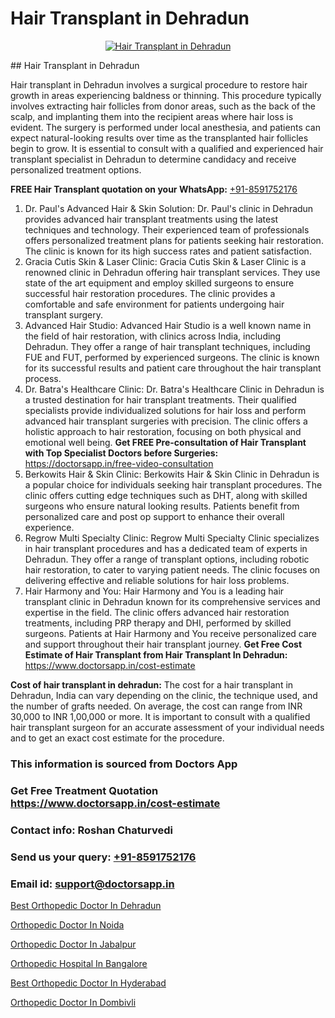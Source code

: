 # Hair Transplant in Dehradun

<p align="center">
  <a href="https://doctorsapp.co.in/treatment/hair-transplant">
    <img src="https://doctorsapp.co.in/uploads/treatment_image/transplant.jpg" alt="Hair Transplant in Dehradun">
  </a>
</p>
## Hair Transplant in Dehradun

Hair transplant in Dehradun involves a surgical procedure to restore hair growth in areas experiencing baldness or thinning. This procedure typically involves extracting hair follicles from donor areas, such as the back of the scalp, and implanting them into the recipient areas where hair loss is evident. The surgery is performed under local anesthesia, and patients can expect natural-looking results over time as the transplanted hair follicles begin to grow. It is essential to consult with a qualified and experienced hair transplant specialist in Dehradun to determine candidacy and receive personalized treatment options.

**FREE Hair Transplant quotation on your WhatsApp:**  [+91-8591752176](https://api.whatsapp.com/send?phone=8591752176)

1) Dr. Paul's Advanced Hair & Skin Solution:
Dr. Paul's clinic in Dehradun provides advanced hair transplant treatments using the latest techniques and technology. Their experienced team of professionals offers personalized treatment plans for patients seeking hair restoration. The clinic is known for its high success rates and patient satisfaction.
2) Gracia Cutis Skin & Laser Clinic:
Gracia Cutis Skin & Laser Clinic is a renowned clinic in Dehradun offering hair transplant services. They use state of the art equipment and employ skilled surgeons to ensure successful hair restoration procedures. The clinic provides a comfortable and safe environment for patients undergoing hair transplant surgery.
3) Advanced Hair Studio:
Advanced Hair Studio is a well known name in the field of hair restoration, with clinics across India, including Dehradun. They offer a range of hair transplant techniques, including FUE and FUT, performed by experienced surgeons. The clinic is known for its successful results and patient care throughout the hair transplant process.
4) Dr. Batra's Healthcare Clinic:
Dr. Batra's Healthcare Clinic in Dehradun is a trusted destination for hair transplant treatments. Their qualified specialists provide individualized solutions for hair loss and perform advanced hair transplant surgeries with precision. The clinic offers a holistic approach to hair restoration, focusing on both physical and emotional well being.
**Get FREE Pre-consultation of Hair Transplant with Top Specialist Doctors before Surgeries:** https://doctorsapp.in/free-video-consultation
5) Berkowits Hair & Skin Clinic:
Berkowits Hair & Skin Clinic in Dehradun is a popular choice for individuals seeking hair transplant procedures. The clinic offers cutting edge techniques such as DHT, along with skilled surgeons who ensure natural looking results. Patients benefit from personalized care and post op support to enhance their overall experience.
6) Regrow Multi Specialty Clinic:
Regrow Multi Specialty Clinic specializes in hair transplant procedures and has a dedicated team of experts in Dehradun. They offer a range of transplant options, including robotic hair restoration, to cater to varying patient needs. The clinic focuses on delivering effective and reliable solutions for hair loss problems.
7) Hair Harmony and You:
Hair Harmony and You is a leading hair transplant clinic in Dehradun known for its comprehensive services and expertise in the field. The clinic offers advanced hair restoration treatments, including PRP therapy and DHI, performed by skilled surgeons. Patients at Hair Harmony and You receive personalized care and support throughout their hair transplant journey.
**Get Free Cost Estimate of Hair Transplant from Hair Transplant In Dehradun:** https://www.doctorsapp.in/cost-estimate

**Cost of hair transplant in dehradun:**
The cost for a hair transplant in Dehradun, India can vary depending on the clinic, the technique used, and the number of grafts needed. On average, the cost can range from INR 30,000 to INR 1,00,000 or more. It is important to consult with a qualified hair transplant surgeon for an accurate assessment of your individual needs and to get an exact cost estimate for the procedure.

### This information is sourced from Doctors App 
### Get Free Treatment Quotation https://www.doctorsapp.in/cost-estimate
### Contact info: Roshan Chaturvedi 
### Send us your query: [+91-8591752176](https://api.whatsapp.com/send?phone=8591752176) 
### Email id: support@doctorsapp.in

[Best Orthopedic Doctor In Dehradun](https://www.linkedin.com/pulse/best-orthopedic-doctor-dehradun-doctorsapp-khulna-i7hhe?trackingId=Piz%2B96U32rf0DYTgBcsP%2Bg%3D%3D&lipi=urn%3Ali%3Apage%3Ad_flagship3_company_admin%3BEfzsr1%2BmQ6eR1XkJR7MU1A%3D%3D)

[Orthopedic Doctor In Noida](https://www.linkedin.com/pulse/orthopedic-doctor-noida-doctorsappin-hhcrc?trackingId=dx%2B348RAE2D%2By2vVJNf9YQ%3D%3D&lipi=urn%3Ali%3Apage%3Ad_flagship3_company_admin%3BcTUR6naWQkWjeA%2BR15noZQ%3D%3D)

[Orthopedic Doctor In Jabalpur](https://medium.com/@devenderrathi97/orthopedic-doctor-in-jabalpur-79a9cfa27fc8)

[Orthopedic Hospital In Bangalore](https://medium.com/@vimalrana22/orthopedic-hospital-in-bangalore-ba14bbeeed06)

[Best Orthopedic Doctor In Hyderabad](https://doctors-apps.github.io/doctorsapp/best-orthopedic-doctor-in-hyderabad)

[Orthopedic Doctor In Dombivli](https://doctors-apps.github.io/doctorsapp/orthopedic-doctor-in-dombivli)

